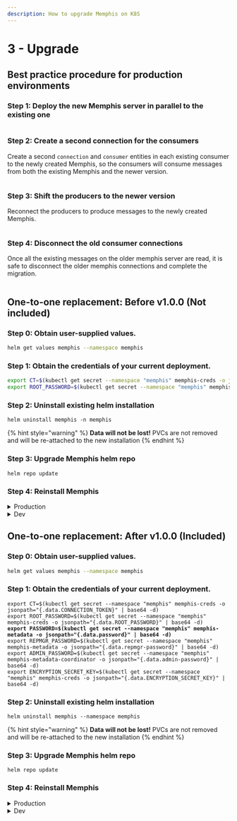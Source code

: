 ```yaml
---
description: How to upgrade Memphis on K8S
---
```


# 3 - Upgrade

## Best practice procedure for production environments

### Step 1: Deploy the new Memphis server in parallel to the existing one

<figure><img src="../.gitbook/assets/migration #1.jpeg" alt=""><figcaption></figcaption></figure>

### Step 2: Create a second connection for the consumers

Create a second `connection` and `consumer` entities in each existing consumer to the newly created Memphis, so the consumers will consume messages from both the existing Memphis and the newer version.

<figure><img src="../.gitbook/assets/migration #2.jpeg" alt=""><figcaption></figcaption></figure>

### Step 3: Shift the producers to the newer version

Reconnect the producers to produce messages to the newly created Memphis.

<figure><img src="../.gitbook/assets/migration #3.jpeg" alt=""><figcaption></figcaption></figure>

### Step 4: Disconnect the old consumer connections

Once all the existing messages on the older memphis server are read, it is safe to disconnect the older memphis connections and complete the migration.

<figure><img src="../.gitbook/assets/migration #4.jpeg" alt=""><figcaption></figcaption></figure>

## One-to-one replacement: Before v1.0.0 (Not included)

### Step 0: Obtain user-supplied values.

```bash
helm get values memphis --namespace memphis
```

### Step 1: Obtain the credentials of your current deployment.

```bash
export CT=$(kubectl get secret --namespace "memphis" memphis-creds -o jsonpath="{.data.CONNECTION_TOKEN}" | base64 -d)
export ROOT_PASSWORD=$(kubectl get secret --namespace "memphis" memphis-creds -o jsonpath="{.data.ROOT_PASSWORD}" | base64 -d)
```

### Step 2: Uninstall existing helm installation

```
helm uninstall memphis -n memphis
```

{% hint style="warning" %}
**Data will not be lost!** PVCs are not removed and will be re-attached to the new installation
{% endhint %}

### Step 3: Upgrade Memphis helm repo

```
helm repo update
```

### Step 4: Reinstall Memphis

<details>

<summary>Production</summary>

Production-grade Memphis with a minimum of three memphis brokers configured in cluster-mode. Add user-supplied values if necessary.

```bash
helm repo add memphis https://k8s.memphis.dev/charts/ --force-update && 
helm install memphis --set global.cluster.enabled="true",connectionToken=$CT,rootPwd=$ROOT_PASSWORD memphis/memphis --create-namespace --namespace memphis --wait
```

</details>

<details>

<summary>Dev</summary>

Standalone installation of Memphis with a single broker. Add user-supplied values if necessary.

```bash
helm repo add memphis https://k8s.memphis.dev/charts/ --force-update && 
helm install memphis --set connectionToken=$CT,rootPwd=$ROOT_PASSWORD memphis/memphis --create-namespace --namespace memphis --wait
```

</details>

## One-to-one replacement: After v1.0.0 (Included)

### Step 0: Obtain user-supplied values.

```bash
helm get values memphis --namespace memphis
```

### Step 1: Obtain the credentials of your current deployment.

<pre class="language-bash"><code class="lang-bash">export CT=$(kubectl get secret --namespace "memphis" memphis-creds -o jsonpath="{.data.CONNECTION_TOKEN}" | base64 -d)
export ROOT_PASSWORD=$(kubectl get secret --namespace "memphis" memphis-creds -o jsonpath="{.data.ROOT_PASSWORD}" | base64 -d)
<strong>export PASSWORD=$(kubectl get secret --namespace "memphis" memphis-metadata -o jsonpath="{.data.password}" | base64 -d)
</strong>export REPMGR_PASSWORD=$(kubectl get secret --namespace "memphis" memphis-metadata -o jsonpath="{.data.repmgr-password}" | base64 -d)
export ADMIN_PASSWORD=$(kubectl get secret --namespace "memphis" memphis-metadata-coordinator -o jsonpath="{.data.admin-password}" | base64 -d)
export ENCRYPTION_SECRET_KEY=$(kubectl get secret --namespace "memphis" memphis-creds -o jsonpath="{.data.ENCRYPTION_SECRET_KEY}" | base64 -d)
</code></pre>

### Step 2: Uninstall existing helm installation

```
helm uninstall memphis --namespace memphis
```

{% hint style="warning" %}
**Data will not be lost!** PVCs are not removed and will be re-attached to the new installation
{% endhint %}

### Step 3: Upgrade Memphis helm repo

```
helm repo update
```

### Step 4: Reinstall Memphis

<details>

<summary>Production</summary>

Production-grade Memphis with a minimum of three memphis brokers configured in cluster-mode. Add user-supplied values if necessary.

```bash
helm repo add memphis https://k8s.memphis.dev/charts/ --force-update && 
helm install memphis --set global.cluster.enabled="true",metadata.postgresql.password=$PASSWORD,metadata.postgresql.repmgrPassword=$REPMGR_PASSWORD,metadata.pgpool.adminPassword=$ADMIN_PASSWORD,memphis.creds.connectionToken=$CT,memphis.creds.rootPwd=$ROOT_PASSWORD,memphis.creds.encryptionSecretKey=$ENCRYPTION_SECRET_KEY  memphis/memphis --create-namespace --namespace memphis --wait
```

</details>

<details>

<summary>Dev</summary>

Standalone installation of Memphis with a single broker. Add user-supplied values if necessary.

```bash
helm repo add memphis https://k8s.memphis.dev/charts/ --force-update && 
helm install memphis --set metadata.postgresql.password=$PASSWORD,metadata.postgresql.repmgrPassword=$REPMGR_PASSWORD,metadata.pgpool.adminPassword=$ADMIN_PASSWORD,memphis.creds.connectionToken=$CT,memphis.creds.rootPwd=$ROOT_PASSWORD,memphis.creds.encryptionSecretKey=$ENCRYPTION_SECRET_KEY  memphis/memphis --create-namespace --namespace memphis --wait
```

</details>
